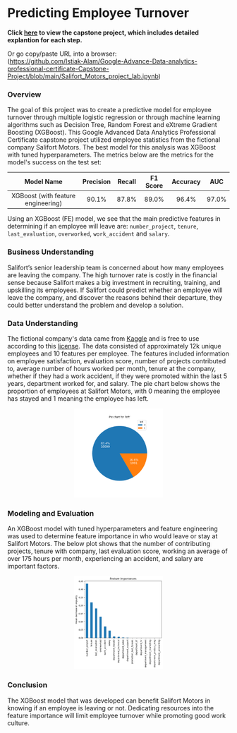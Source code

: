 # Predicting Employee Turnover

**Click [here](https://github.com/Istiak-Alam/Google-Advance-Data-analytics-professional-certificate-Capstone-Project/blob/main/Salifort_Motors_project_lab.ipynb) to view the capstone project, which includes detailed explantion for each step.**

Or go copy/paste URL into a browser:  
(https://github.com/Istiak-Alam/Google-Advance-Data-analytics-professional-certificate-Capstone-Project/blob/main/Salifort_Motors_project_lab.ipynb)

### Overview

The goal of this project was to create a predictive model for employee turnover through multiple logistic regression or through machine learning algorithms such as Decision Tree, Random Forest and eXtreme Gradient Boosting (XGBoost). This Google Advanced Data Analytics Professional Certificate capstone project utilized employee statistics from the fictional company Salifort Motors. The best model for this analysis was XGBoost with tuned hyperparameters. The metrics below are the metrics for the model's success on the test set:

|Model Name|Precision|Recall|F1 Score|Accuracy|AUC
|:---:|:---:|:---:|:---:|:---:|:---:|
|XGBoost (with feature engineering)| 90.1%| 87.8%| 89.0%| 96.4%| 97.0%|

Using an XGBoost (FE) model, we see that the main predictive features in determining if an employee will leave are: `number_project`, `tenure`, `last_evaluation`, `overworked`, `work_accident` and `salary`.

### Business Understanding

Salifort’s senior leadership team is concerned about how many employees are leaving the company. The high turnover rate is costly in the financial sense because Salifort makes a big investment in recruiting, training, and upskilling its employees. If Salifort could predict whether an employee will leave the company, and discover the reasons behind their departure, they could better understand the problem and develop a solution.

### Data Understanding

The fictional company's data came from [Kaggle](https://www.kaggle.com/datasets/mfaisalqureshi/hr-analytics-and-job-prediction?select=HR_comma_sep.csv) and is free to use according to this [license](https://creativecommons.org/publicdomain/zero/1.0/). The data consisted of approximately 12k unique employees and 10 features per employee. The features included information on employee satisfaction, evaluation score, number of projects contributed to, average number of hours worked per month, tenure at the company, whether if they had a work accident, if they were promoted within the last 5 years, department worked for, and salary. The pie chart below shows the proportion of employees at Salifort Motors, with 0 meaning the employee has stayed and 1 meaning the employee has left.

<p align="center">
    <img src="Images/left.png" title="Employee Proportion" height="40%" width="40%">
</p>

### Modeling and Evaluation

An XGBoost model with tuned hyperparameters and feature engineering was used to determine feature importance in who would leave or stay at Salifort Motors. The below plot shows that the number of contributing projects, tenure with company, last evaluation score, working an average of over 175 hours per month, experiencing an accident, and salary are important factors.

<p align="center">
    <img src="Images/fi_xgb_fe.png" title="Feature Importances - XGBoost with Feature Engineering" height="40%" width="40%">
</p>

### Conclusion

The XGBoost model that was developed can benefit Salifort Motors in knowing if an employee is leaving or not. Dedicating resources into the feature importance will limit employee turnover while promoting good work culture.
